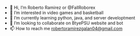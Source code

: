 - 👋 Hi, I’m Roberto Ramirez or @FallRoborex
- 👀 I’m interested in video games and basketball
- 🌱 I’m currently learning python, java, and server developtment
- 💞️ I’m looking to collaborate on BtyePSU website and bot
- 📫 How to reach me robertoramirezgalan04@gmail.com

<!---
FallRoborex/FallRoborex is a ✨ special ✨ repository because its `README.md` (this file) appears on your GitHub profile.
You can click the Preview link to take a look at your changes.
--->
